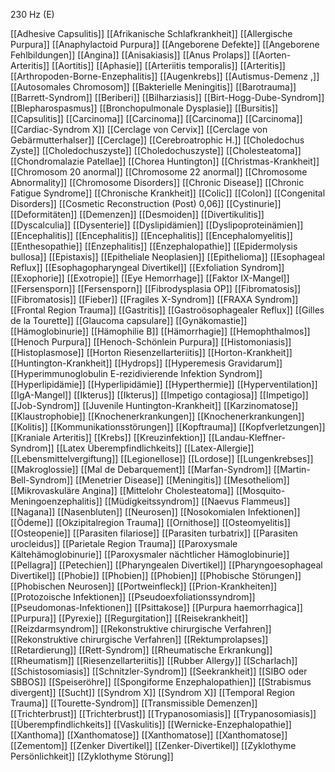 230 Hz (E)

[[Adhesive Capsulitis]]
[[Afrikanische Schlafkrankheit]]
[[Allergische Purpura]]
[[Anaphylactoid Purpura]]
[[Angeborene Defekte]]
[[Angeborene Fehlbildungen]]
[[Angina]]
[[Anisakiasis]]
[[Anus Prolaps]]
[[Aorten-Arteritis]]
[[Aortitis]]
[[Aphasie]]
[[Arteriitis temporalis]]
[[Arteritis]]
[[Arthropoden-Borne-Enzephalitis]]
[[Augenkrebs]]
[[Autismus-Demenz ,]]
[[Autosomales Chromosom]]
[[Bakterielle Meningitis]]
[[Barotrauma]]
[[Barrett-Syndrom]]
[[Beriberi]]
[[Bilharziasis]]
[[Birt-Hogg-Dube-Syndrom]]
[[Blepharospasmus]]
[[Bronchopulmonale Dysplasie]]
[[Bursitis]]
[[Capsulitis]]
[[Carcinoma]]
[[Carcinoma]]
[[Carcinoma]]
[[Carcinoma]]
[[Cardiac-Syndrom X]]
[[Cerclage von Cervix]]
[[Cerclage von Gebärmutterhalser]]
[[Cerclage]]
[[Cerebroatrophic H.]]
[[Choledochus Zyste]]
[[Choledochuszyste]]
[[Choledochuszyste]]
[[Cholesteatoma]]
[[Chondromalazie Patellae]]
[[Chorea Huntington]]
[[Christmas-Krankheit]]
[[Chromosom 20 anormal]]
[[Chromosome 22 anormal]]
[[Chromosome Abnormality]]
[[Chromosome Disorders]]
[[Chronic Disease]]
[[Chronic Fatigue Syndrome]]
[[Chronische Krankheit]]
[[Colic]]
[[Colon]]
[[Congenital Disorders]]
[[Cosmetic Reconstruction (Post) 0,06]]
[[Cystinurie]]
[[Deformitäten]]
[[Demenzen]]
[[Desmoiden]]
[[Divertikulitis]]
[[Dyscalculia]]
[[Dysenterie]]
[[Dyslipidämien]]
[[Dyslipoproteinämien]]
[[Encephalitis]]
[[Encephalitis]]
[[Encephalitis]]
[[Encephalomyelitis]]
[[Enthesopathie]]
[[Enzephalitis]]
[[Enzephalopathie]]
[[Epidermolysis bullosa]]
[[Epistaxis]]
[[Epitheliale Neoplasien]]
[[Epithelioma]]
[[Esophageal Reflux]]
[[Esophagopharyngeal Divertikel]]
[[Exfoliation Syndrom]]
[[Exophorie]]
[[Exotropie]]
[[Eye Hemorrhage]]
[[Faktor IX-Mangel]]
[[Fersensporn]]
[[Fersensporn]]
[[Fibrodysplasia OP]]
[[Fibromatosis]]
[[Fibromatosis]]
[[Fieber]]
[[Fragiles X-Syndrom]]
[[FRAXA Syndrom]]
[[Frontal Region Trauma]]
[[Gastritis]]
[[Gastroösophagealer Reflux]]
[[Gilles de la Tourette]]
[[Glaucoma capsulare]]
[[Gynäkomastie]]
[[Hämoglobinurie]]
[[Hämophilie B]]
[[Hämorrhagie]]
[[Hemophthalmos]]
[[Henoch Purpura]]
[[Henoch-Schönlein Purpura]]
[[Histomoniasis]]
[[Histoplasmose]]
[[Horton Riesenzellarteriitis]]
[[Horton-Krankheit]]
[[Huntington-Krankheit]]
[[Hydrops]]
[[Hyperemesis Gravidarum]]
[[Hyperimmunoglobulin E-rezidivierende Infektion Syndrom]]
[[Hyperlipidämie]]
[[Hyperlipidämie]]
[[Hyperthermie]]
[[Hyperventilation]]
[[IgA-Mangel]]
[[Ikterus]]
[[Ikterus]]
[[Impetigo contagiosa]]
[[Impetigo]]
[[Job-Syndrom]]
[[Juvenile Huntington-Krankheit]]
[[Karzinomatose]]
[[Klaustrophobie]]
[[Knochenerkrankungen]]
[[Knochenerkrankungen]]
[[Kolitis]]
[[Kommunikationsstörungen]]
[[Kopftrauma]]
[[Kopfverletzungen]]
[[Kraniale Arteritis]]
[[Krebs]]
[[Kreuzinfektion]]
[[Landau-Kleffner-Syndrom]]
[[Latex Überempfindlichkeits]]
[[Latex-Allergie]]
[[Lebensmittelvergiftung]]
[[Legionellose]]
[[Lordose]]
[[Lungenkrebses]]
[[Makroglossie]]
[[Mal de Debarquement]]
[[Marfan-Syndrom]]
[[Martin-Bell-Syndrom]]
[[Menetrier Disease]]
[[Meningitis]]
[[Mesotheliom]]
[[Mikrovaskuläre Angina]]
[[Mittelohr Cholesteatoma]]
[[Mosquito-Meningoenzephalitis]]
[[Müdigkeitssyndrom]]
[[Naevus Flammeus]]
[[Nagana]]
[[Nasenbluten]]
[[Neurosen]]
[[Nosokomialen Infektionen]]
[[Ödeme]]
[[Okzipitalregion Trauma]]
[[Ornithose]]
[[Osteomyelitis]]
[[Osteopenie]]
[[Parasiten filariose]]
[[Parasiten turbatrix]]
[[Parasiten urocleidus]]
[[Parietale Region Trauma]]
[[Paroxysmale Kältehämoglobinurie]]
[[Paroxysmaler nächtlicher Hämoglobinurie]]
[[Pellagra]]
[[Petechien]]
[[Pharyngealen Divertikel]]
[[Pharyngoesophageal Divertikel]]
[[Phobie]]
[[Phobien]]
[[Phobien]]
[[Phobische Störungen]]
[[Phobischen Neurosen]]
[[Portweinfleck]]
[[Prion-Krankheiten]]
[[Protozoische Infektionen]]
[[Pseudoexfoliationssyndrom]]
[[Pseudomonas-Infektionen]]
[[Psittakose]]
[[Purpura haemorrhagica]]
[[Purpura]]
[[Pyrexie]]
[[Regurgitation]]
[[Reisekrankheit]]
[[Reizdarmsyndrom]]
[[Rekonstruktive chirurgische Verfahren]]
[[Rekonstruktive chirurgische Verfahren]]
[[Rektumprolapses]]
[[Retardierung]]
[[Rett-Syndrom]]
[[Rheumatische Erkrankung]]
[[Rheumatism]]
[[Riesenzellarteriitis]]
[[Rubber Allergy]]
[[Scharlach]]
[[Schistosomiasis]]
[[Schnitzler-Syndrom]]
[[Seekrankheit]]
[[SIBO oder SBBOS]]
[[Speiseröhre]]
[[Spongiforme Enzephalopathien]]
[[Strabismus divergent]]
[[Sucht]]
[[Syndrom X]]
[[Syndrom X]]
[[Temporal Region Trauma]]
[[Tourette-Syndrom]]
[[Transmissible Demenzen]]
[[Trichterbrust]]
[[Trichterbrust]]
[[Trypanosomiasis]]
[[Trypanosomiasis]]
[[Überempfindlichkeits]]
[[Vaskulitis]]
[[Wernicke-Enzephalopathie]]
[[Xanthoma]]
[[Xanthomatose]]
[[Xanthomatose]]
[[Xanthomatose]]
[[Zementom]]
[[Zenker Divertikel]]
[[Zenker-Divertikel]]
[[Zyklothyme Persönlichkeit]]
[[Zyklothyme Störung]]